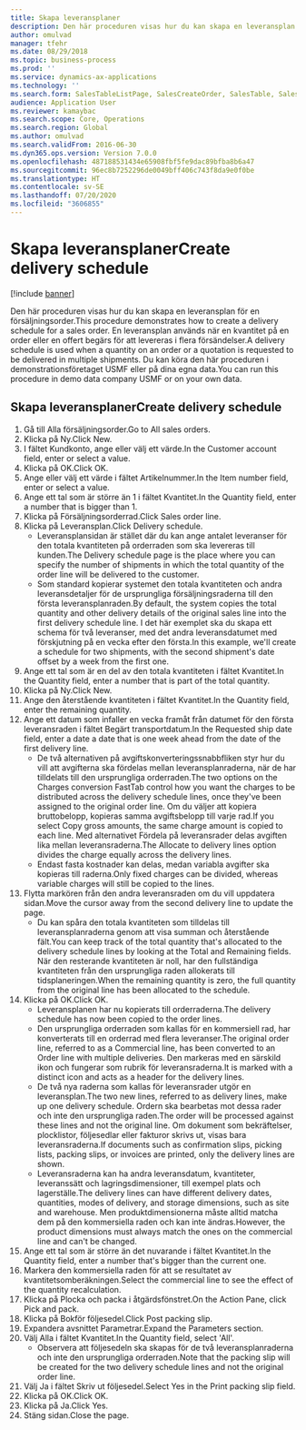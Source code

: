 ```yaml
---
title: Skapa leveransplaner
description: Den här proceduren visas hur du kan skapa en leveransplan för en försäljningsorder.
author: omulvad
manager: tfehr
ms.date: 08/29/2018
ms.topic: business-process
ms.prod: ''
ms.service: dynamics-ax-applications
ms.technology: ''
ms.search.form: SalesTableListPage, SalesCreateOrder, SalesTable, SalesDeliverySchedule, SalesEditLines,  SrsReportViewerForm
audience: Application User
ms.reviewer: kamaybac
ms.search.scope: Core, Operations
ms.search.region: Global
ms.author: omulvad
ms.search.validFrom: 2016-06-30
ms.dyn365.ops.version: Version 7.0.0
ms.openlocfilehash: 487188531434e65908fbf5fe9dac89bfba8b6a47
ms.sourcegitcommit: 96ec8b7252296de0049bff406c743f8da9e0f0be
ms.translationtype: HT
ms.contentlocale: sv-SE
ms.lasthandoff: 07/20/2020
ms.locfileid: "3606855"
---
```

# <a name="create-delivery-schedule"></a><span data-ttu-id="0f44a-103">Skapa leveransplaner</span><span class="sxs-lookup"><span data-stu-id="0f44a-103">Create delivery schedule</span></span>

[!include [banner](../../includes/banner.md)]

<span data-ttu-id="0f44a-104">Den här proceduren visas hur du kan skapa en leveransplan för en försäljningsorder.</span><span class="sxs-lookup"><span data-stu-id="0f44a-104">This procedure demonstrates how to create a delivery schedule for a sales order.</span></span> <span data-ttu-id="0f44a-105">En leveransplan används när en kvantitet på en order eller en offert begärs för att levereras i flera försändelser.</span><span class="sxs-lookup"><span data-stu-id="0f44a-105">A delivery schedule is used when a quantity on an order or a quotation is requested to be delivered in multiple shipments.</span></span> <span data-ttu-id="0f44a-106">Du kan köra den här proceduren i demonstrationsföretaget USMF eller på dina egna data.</span><span class="sxs-lookup"><span data-stu-id="0f44a-106">You can run this procedure in demo data company USMF or on your own data.</span></span>


## <a name="create-delivery-schedule"></a><span data-ttu-id="0f44a-107">Skapa leveransplaner</span><span class="sxs-lookup"><span data-stu-id="0f44a-107">Create delivery schedule</span></span>
1. <span data-ttu-id="0f44a-108">Gå till Alla försäljningsorder.</span><span class="sxs-lookup"><span data-stu-id="0f44a-108">Go to All sales orders.</span></span>
2. <span data-ttu-id="0f44a-109">Klicka på Ny.</span><span class="sxs-lookup"><span data-stu-id="0f44a-109">Click New.</span></span>
3. <span data-ttu-id="0f44a-110">I fältet Kundkonto, ange eller välj ett värde.</span><span class="sxs-lookup"><span data-stu-id="0f44a-110">In the Customer account field, enter or select a value.</span></span>
4. <span data-ttu-id="0f44a-111">Klicka på OK.</span><span class="sxs-lookup"><span data-stu-id="0f44a-111">Click OK.</span></span>
5. <span data-ttu-id="0f44a-112">Ange eller välj ett värde i fältet Artikelnummer.</span><span class="sxs-lookup"><span data-stu-id="0f44a-112">In the Item number field, enter or select a value.</span></span>
6. <span data-ttu-id="0f44a-113">Ange ett tal som är större än 1 i fältet Kvantitet.</span><span class="sxs-lookup"><span data-stu-id="0f44a-113">In the Quantity field, enter a number that is bigger than 1.</span></span>
7. <span data-ttu-id="0f44a-114">Klicka på Försäljningsorderrad.</span><span class="sxs-lookup"><span data-stu-id="0f44a-114">Click Sales order line.</span></span>
8. <span data-ttu-id="0f44a-115">Klicka på Leveransplan.</span><span class="sxs-lookup"><span data-stu-id="0f44a-115">Click Delivery schedule.</span></span>
    * <span data-ttu-id="0f44a-116">Leveransplansidan är stället där du kan ange antalet leveranser för den totala kvantiteten på orderraden som ska levereras till kunden.</span><span class="sxs-lookup"><span data-stu-id="0f44a-116">The Delivery schedule page is the place where you can specify the number of shipments in which the total quantity of the order line will be delivered to the customer.</span></span>    
    * <span data-ttu-id="0f44a-117">Som standard kopierar systemet den totala kvantiteten och andra leveransdetaljer för de ursprungliga försäljningsraderna till den första leveransplanraden.</span><span class="sxs-lookup"><span data-stu-id="0f44a-117">By default, the system copies the total quantity and other delivery details of the original sales line into the first delivery schedule line.</span></span> <span data-ttu-id="0f44a-118">I det här exemplet ska du skapa ett schema för två leveranser, med det andra leveransdatumet med förskjutning på en vecka efter den första.</span><span class="sxs-lookup"><span data-stu-id="0f44a-118">In this example, we'll create a schedule for two shipments, with the second shipment's date offset by a week from the first one.</span></span>  
9. <span data-ttu-id="0f44a-119">Ange ett tal som är en del av den totala kvantiteten i fältet Kvantitet.</span><span class="sxs-lookup"><span data-stu-id="0f44a-119">In the Quantity field, enter a number that is part of the total quantity.</span></span>
10. <span data-ttu-id="0f44a-120">Klicka på Ny.</span><span class="sxs-lookup"><span data-stu-id="0f44a-120">Click New.</span></span>
11. <span data-ttu-id="0f44a-121">Ange den återstående kvantiteten i fältet Kvantitet.</span><span class="sxs-lookup"><span data-stu-id="0f44a-121">In the Quantity field, enter the remaining quantity.</span></span>
12. <span data-ttu-id="0f44a-122">Ange ett datum som infaller en vecka framåt från datumet för den första leveransraden i fältet Begärt transportdatum.</span><span class="sxs-lookup"><span data-stu-id="0f44a-122">In the Requested ship date field, enter a date a date that is one week ahead from the date of the first delivery line.</span></span>
    * <span data-ttu-id="0f44a-123">De två alternativen på avgiftskonverteringssnabbfliken styr hur du vill att avgifterna ska fördelas mellan leveransplanraderna, när de har tilldelats till den ursprungliga orderraden.</span><span class="sxs-lookup"><span data-stu-id="0f44a-123">The two options on the Charges conversion FastTab control how you want the charges to be distributed across the delivery schedule lines, once they've been assigned to the original order line.</span></span> <span data-ttu-id="0f44a-124">Om du väljer att kopiera bruttobelopp, kopieras samma avgiftsbelopp till varje rad.</span><span class="sxs-lookup"><span data-stu-id="0f44a-124">If you select Copy gross amounts, the same charge amount is copied to each line.</span></span> <span data-ttu-id="0f44a-125">Med alternativet Fördela på leveransrader delas avgiften lika mellan leveransraderna.</span><span class="sxs-lookup"><span data-stu-id="0f44a-125">The Allocate to delivery lines option divides the charge equally across the delivery lines.</span></span>  
    * <span data-ttu-id="0f44a-126">Endast fasta kostnader kan delas, medan variabla avgifter ska kopieras till raderna.</span><span class="sxs-lookup"><span data-stu-id="0f44a-126">Only fixed charges can be divided, whereas variable charges will still be copied to the lines.</span></span>  
13. <span data-ttu-id="0f44a-127">Flytta markören från den andra leveransraden om du vill uppdatera sidan.</span><span class="sxs-lookup"><span data-stu-id="0f44a-127">Move the cursor away from the second delivery line to update the page.</span></span>
    * <span data-ttu-id="0f44a-128">Du kan spåra den totala kvantiteten som tilldelas till leveransplanraderna genom att visa summan och återstående fält.</span><span class="sxs-lookup"><span data-stu-id="0f44a-128">You can keep track of the total quantity that's allocated to the delivery schedule lines by looking at the Total and Remaining fields.</span></span> <span data-ttu-id="0f44a-129">När den resterande kvantiteten är noll, har den fullständiga kvantiteten från den ursprungliga raden allokerats till tidsplaneringen.</span><span class="sxs-lookup"><span data-stu-id="0f44a-129">When the remaining quantity is zero, the full quantity from the original line has been allocated to the schedule.</span></span>   
14. <span data-ttu-id="0f44a-130">Klicka på OK.</span><span class="sxs-lookup"><span data-stu-id="0f44a-130">Click OK.</span></span>
    * <span data-ttu-id="0f44a-131">Leveransplanen har nu kopierats till orderraderna.</span><span class="sxs-lookup"><span data-stu-id="0f44a-131">The delivery schedule has now been copied to the order lines.</span></span>   
    * <span data-ttu-id="0f44a-132">Den ursprungliga orderraden som kallas för en kommersiell rad, har konverterats till en orderrad med flera leveranser.</span><span class="sxs-lookup"><span data-stu-id="0f44a-132">The original order line, referred to as a Commercial line, has been converted to an Order line with multiple deliveries.</span></span> <span data-ttu-id="0f44a-133">Den markeras med en särskild ikon och fungerar som rubrik för leveransraderna.</span><span class="sxs-lookup"><span data-stu-id="0f44a-133">It is marked with a distinct icon and acts as a header for the delivery lines.</span></span>  
    * <span data-ttu-id="0f44a-134">De två nya raderna som kallas för leveransrader utgör en leveransplan.</span><span class="sxs-lookup"><span data-stu-id="0f44a-134">The two new lines, referred to as delivery lines, make up one delivery schedule.</span></span> <span data-ttu-id="0f44a-135">Ordern ska bearbetas mot dessa rader och inte den ursprungliga raden.</span><span class="sxs-lookup"><span data-stu-id="0f44a-135">The order will be processed against these lines and not the original line.</span></span> <span data-ttu-id="0f44a-136">Om dokument som bekräftelser, plocklistor, följesedlar eller fakturor skrivs ut, visas bara leveransraderna.</span><span class="sxs-lookup"><span data-stu-id="0f44a-136">If documents such as confirmation slips, picking lists, packing slips, or invoices are printed, only the delivery lines are shown.</span></span>   
    * <span data-ttu-id="0f44a-137">Leveransraderna kan ha andra leveransdatum, kvantiteter, leveranssätt och lagringsdimensioner, till exempel plats och lagerställe.</span><span class="sxs-lookup"><span data-stu-id="0f44a-137">The delivery lines can have different delivery dates, quantities, modes of delivery, and storage dimensions, such as site and warehouse.</span></span> <span data-ttu-id="0f44a-138">Men produktdimensionerna måste alltid matcha dem på den kommersiella raden och kan inte ändras.</span><span class="sxs-lookup"><span data-stu-id="0f44a-138">However, the product dimensions must always match the ones on the commercial line and can't be changed.</span></span>  
15. <span data-ttu-id="0f44a-139">Ange ett tal som är större än det nuvarande i fältet Kvantitet.</span><span class="sxs-lookup"><span data-stu-id="0f44a-139">In the Quantity field, enter a number that's bigger than the current one.</span></span>
16. <span data-ttu-id="0f44a-140">Markera den kommersiella raden för att se resultatet av kvantitetsomberäkningen.</span><span class="sxs-lookup"><span data-stu-id="0f44a-140">Select the commercial line to see the effect of the quantity recalculation.</span></span>
17. <span data-ttu-id="0f44a-141">Klicka på Plocka och packa i åtgärdsfönstret.</span><span class="sxs-lookup"><span data-stu-id="0f44a-141">On the Action Pane, click Pick and pack.</span></span>
18. <span data-ttu-id="0f44a-142">Klicka på Bokför följesedel.</span><span class="sxs-lookup"><span data-stu-id="0f44a-142">Click Post packing slip.</span></span>
19. <span data-ttu-id="0f44a-143">Expandera avsnittet Parametrar.</span><span class="sxs-lookup"><span data-stu-id="0f44a-143">Expand the Parameters section.</span></span>
20. <span data-ttu-id="0f44a-144">Välj Alla i fältet Kvantitet.</span><span class="sxs-lookup"><span data-stu-id="0f44a-144">In the Quantity field, select 'All'.</span></span>
    * <span data-ttu-id="0f44a-145">Observera att följesedeln ska skapas för de två leveransplanraderna och inte den ursprungliga orderraden.</span><span class="sxs-lookup"><span data-stu-id="0f44a-145">Note that the packing slip will be created for the two delivery schedule lines and not the original order line.</span></span>  
21. <span data-ttu-id="0f44a-146">Välj Ja i fältet Skriv ut följesedel.</span><span class="sxs-lookup"><span data-stu-id="0f44a-146">Select Yes in the Print packing slip field.</span></span>
22. <span data-ttu-id="0f44a-147">Klicka på OK.</span><span class="sxs-lookup"><span data-stu-id="0f44a-147">Click OK.</span></span>
23. <span data-ttu-id="0f44a-148">Klicka på Ja.</span><span class="sxs-lookup"><span data-stu-id="0f44a-148">Click Yes.</span></span>
24. <span data-ttu-id="0f44a-149">Stäng sidan.</span><span class="sxs-lookup"><span data-stu-id="0f44a-149">Close the page.</span></span>
